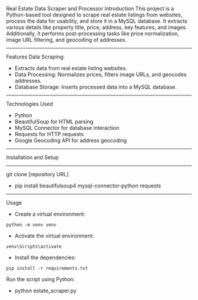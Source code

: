 Real Estate Data Scraper and Processor
Introduction
This project is a Python-based tool designed to scrape real estate listings from websites, process the data for usability, and store it in a MySQL database. It extracts various details like property title, price, address, key features, and images. Additionally, it performs post-processing tasks like price normalization, image URL filtering, and geocoding of addresses.
****
Features
Data Scraping: 
* Extracts data from real estate listing websites.
* Data Processing: Normalizes prices, filters image URLs, and geocodes addresses.
* Database Storage: Inserts processed data into a MySQL database.

****
Technologies Used
 * Python
 * BeautifulSoup for HTML parsing
 * MySQL Connector for database interaction
 * Requests for HTTP requests
 * Google Geocoding API for address geocoding

***

Installation and Setup

****

git clone [repository URL]

* pip install beautifulsoup4 mysql-connector-python requests

****
Usage

* Create a virtual environment:
```
python -m venv venv
```
* Activate the virtual environment:
```
venv\Scripts\activate
```
* Install the dependencies:
````
pip install -r requirements.txt
````


Run the script using Python:
* python estate_scraper.py


